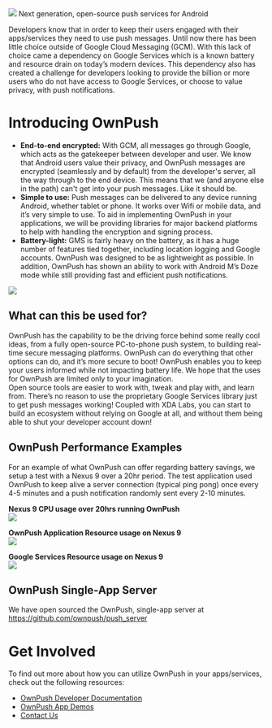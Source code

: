 <img src="https://ownpush.com/wp-content/uploads/2016/02/ownpush_128-logoSpelledout.png">
Next generation, open-source push services for Android

Developers know that in order to keep their users engaged with their apps/services they need to use push messages. Until now there has been little choice outside of Google Cloud Messaging (GCM). With this lack of choice came a dependency on Google Services which is a known battery and resource drain on today’s modern devices. This dependency also has created a challenge for developers looking to provide the billion or more users who do not have access to Google Services, or choose to value privacy, with push notifications.

# Introducing OwnPush #
* **End-to-end encrypted:** With GCM, all messages go through Google, which acts as the gatekeeper between developer and user. We know that Android users value their privacy, and OwnPush messages are encrypted (seamlessly and by default) from the developer's server, all the way through to the end device. This means that we (and anyone else in the path) can't get into your push messages. Like it should be.
* **Simple to use:** Push messages can be delivered to any device running Android, whether tablet or phone. It works over Wifi or mobile data, and it’s very simple to use. To aid in implementing OwnPush in your applications, we will be providing libraries for major backend platforms to help with handling the encryption and signing process. 
* **Battery-light:** GMS is fairly heavy on the battery, as it has a huge number of features tied together, including location logging and Google accounts. OwnPush was designed to be as lightweight as possible. In addition, OwnPush has shown an ability to work with Android M’s Doze mode while still providing fast and efficient push notifications.
<img src="https://ownpush.com/wp-content/uploads/2016/03/ownpush_structural.png">

## What can this be used for? ##
OwnPush has the capability to be the driving force behind some really cool ideas, from a fully open-source PC-to-phone push system, to building real-time secure messaging platforms. OwnPush can do everything that other options can do, and it’s more secure to boot! OwnPush enables you to keep your users informed while not impacting battery life. We hope that the uses for OwnPush are limited only to your imagination.  
Open source tools are easier to work with, tweak and play with, and learn from. There’s no reason to use the proprietary Google Services library just to get push messages working! Coupled with XDA Labs, you can start to build an ecosystem without relying on Google at all, and without them being able to shut your developer account down!

## OwnPush Performance Examples ##
For an example of what OwnPush can offer regarding battery savings, we setup a test with a Nexus 9 over a 20hr period. The test application used OwnPush to keep alive a server connection (typical ping pong) once every 4-5 minutes and a push notification randomly sent every 2-10 minutes.  

**Nexus 9 CPU usage over 20hrs running OwnPush**  
<img src="https://ownpush.com/wp-content/uploads/2016/02/ownPush-n9-20hrs-usage.jpg">  

**OwnPush Application Resource usage on Nexus 9**  
<img src="https://ownpush.com/wp-content/uploads/2016/02/ownPush-n9-application-usage.jpg">  

**Google Services Resource usage on Nexus 9**  
<img src="https://ownpush.com/wp-content/uploads/2016/02/ownPush-n9-gms-usage.jpg">

## OwnPush Single-App Server ##
We have open sourced the OwnPush, single-app server at https://github.com/ownpush/push_server

# Get Involved
To find out more about how you can utilize OwnPush in your apps/services, check out the following resources:
* [OwnPush Developer Documentation](https://github.com/ownpush/docs/blob/master/DEVELOPERS.md)
* [OwnPush App Demos](https://demo.ownpush.com)
* [Contact Us](mailto:ownpush@fastbootmobile.com)


